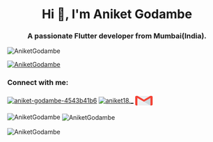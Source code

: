 

<h1 align="center">Hi 👋, I'm Aniket Godambe</h1>
<h3 align="center">A passionate Flutter developer from Mumbai(India).</h3>

<p align="left"> <img src="https://komarev.com/ghpvc/?username=AniketGodambe&label=Profile%20views&color=0e75b6&style=flat" alt="AniketGodambe" /> </p>

<p align="left"> <a href="https://github.com/ryo-ma/github-profile-trophy"><img src="https://github-profile-trophy.vercel.app/?username=AniketGodambe" alt="AniketGodambe" /></a> </p>
<!-- 
- 📫 Connect me at **godambeaniket07@gmail.com** -->

<h3 align="left">Connect with me:</h3>
<p align="left">
<a href="https://www.linkedin.com/in/aniket-godambe-4543b41b6/" target="blank"><img align="center" src="https://raw.githubusercontent.com/rahuldkjain/github-profile-readme-generator/master/src/images/icons/Social/linked-in-alt.svg" alt="aniket-godambe-4543b41b6" height="30" width="40" /></a>
<a href="https://www.instagram.com/aniket18._/" target="blank"><img align="center" src="https://raw.githubusercontent.com/rahuldkjain/github-profile-readme-generator/master/src/images/icons/Social/instagram.svg" alt="aniket18._" height="30" width="40" /></a> 
<a href="mailto:godambeaniket07@gmail.com" target="blank"><img align="center" src="https://github.com/SatYu26/SatYu26/blob/master/Assets/Gmail.svg" alt="aniket-godambe-4543b41b6" height="30" width="40" /></a>
 

</p>



<p><img align="left" src="https://github-readme-stats.vercel.app/api/top-langs?username=AniketGodambe&show_icons=true&locale=en&layout=compact" alt="AniketGodambe" /></p>

<p>&nbsp;<img align="center" src="https://github-readme-stats.vercel.app/api?username=AniketGodambe&show_icons=true&locale=en" alt="AniketGodambe" /></p>

<p><img align="center" src="https://github-readme-streak-stats.herokuapp.com/?user=AniketGodambe&" alt="AniketGodambe" /></p>
